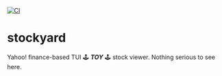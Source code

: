 [![CI](https://github.com/joce/stockyard/actions/workflows/ci.yml/badge.svg)](https://github.com/joce/stockyard/actions/workflows/ci.yml)

# stockyard

Yahoo! finance-based TUI :joystick: **_TOY_** :joystick: stock viewer. Nothing serious to see here.
